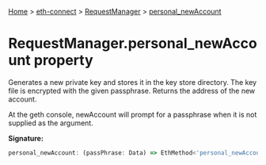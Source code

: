 [Home](./index) &gt; [eth-connect](./eth-connect.md) &gt; [RequestManager](./eth-connect.requestmanager.md) &gt; [personal\_newAccount](./eth-connect.requestmanager.personal_newaccount.md)

# RequestManager.personal\_newAccount property

Generates a new private key and stores it in the key store directory. The key file is encrypted with the given passphrase. Returns the address of the new account.

At the geth console, newAccount will prompt for a passphrase when it is not supplied as the argument.

**Signature:**
```javascript
personal_newAccount: (passPhrase: Data) => EthMethod<'personal_newAccount'>
```
